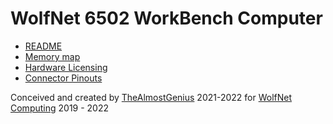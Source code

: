 # WolfNet 6502 WorkBench Computer

* [README](readme.html)  
* [Memory map](memory_map.html)  
* [Hardware Licensing](LICENSE.md)  
* [Connector Pinouts](pinouts.md)
 
Conceived and created by [TheAlmostGenius](https://thealmostgenius.geekgalaxy.com) 2021-2022 for [WolfNet Computing](https://github.com/WolfNet-Computing) 2019 - 2022
